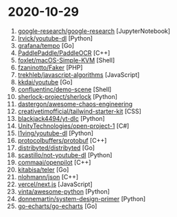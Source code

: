 # 2020-10-29

1. [google-research/google-research](https://github.com/google-research/google-research "Google Research") [JupyterNotebook]
2. [lrvick/youtube-dl](https://github.com/lrvick/youtube-dl "RIAA: Please go die in a fire.") [Python]
3. [grafana/tempo](https://github.com/grafana/tempo "Grafana Tempo is a high volume, minimal dependency trace storage.") [Go]
4. [PaddlePaddle/PaddleOCR](https://github.com/PaddlePaddle/PaddleOCR "Awesome multilingual OCR toolkits based on PaddlePaddle （multilingual recognition: English, Chinese, Korean, Japanese, German, French etc. 3.5M practical ultra lightweight OCR system, support training and deployment among server, mobile, embedded and IoT devices）") [C++]
5. [foxlet/macOS-Simple-KVM](https://github.com/foxlet/macOS-Simple-KVM "Tools to set up a quick macOS VM in QEMU, accelerated by KVM.") [Shell]
6. [fzaninotto/Faker](https://github.com/fzaninotto/Faker "Faker is a PHP library that generates fake data for you") [PHP]
7. [trekhleb/javascript-algorithms](https://github.com/trekhleb/javascript-algorithms "📝 Algorithms and data structures implemented in JavaScript with explanations and links to further readings") [JavaScript]
8. [kkdai/youtube](https://github.com/kkdai/youtube "Download Youtube Video in Golang") [Go]
9. [confluentinc/demo-scene](https://github.com/confluentinc/demo-scene "Scripts and samples to support Confluent Platform talks. May be rough around the edges. For automated tutorials and QA'd code, see https://github.com/confluentinc/examples/") [Shell]
10. [sherlock-project/sherlock](https://github.com/sherlock-project/sherlock "🔎 Hunt down social media accounts by username across social networks") [Python]
11. [dastergon/awesome-chaos-engineering](https://github.com/dastergon/awesome-chaos-engineering "A curated list of Chaos Engineering resources.") 
12. [creativetimofficial/tailwind-starter-kit](https://github.com/creativetimofficial/tailwind-starter-kit "Tailwind Starter Kit a beautiful extension for TailwindCSS, Free and Open Source") [CSS]
13. [blackjack4494/yt-dlc](https://github.com/blackjack4494/yt-dlc "media downloader for various sites.") [Python]
14. [UnityTechnologies/open-project-1](https://github.com/UnityTechnologies/open-project-1 "Unity Open Project #1: Action-adventure") [C#]
15. [l1ving/youtube-dl](https://github.com/l1ving/youtube-dl "A copyright-respecting fork of youtube-dl") [Python]
16. [protocolbuffers/protobuf](https://github.com/protocolbuffers/protobuf "Protocol Buffers - Google's data interchange format") [C++]
17. [distribyted/distribyted](https://github.com/distribyted/distribyted "📂 ➡️ 📺 🎶 🎮 Torrent client with on-demand file downloading as a filesystem.") [Go]
18. [scastillo/not-youtube-dl](https://github.com/scastillo/not-youtube-dl "This is not youtube-dl") [Python]
19. [commaai/openpilot](https://github.com/commaai/openpilot "openpilot is an open source driver assistance system. openpilot performs the functions of Automated Lane Centering and Adaptive Cruise Control for over 85 supported car makes and models.") [C++]
20. [kitabisa/teler](https://github.com/kitabisa/teler "Real-time HTTP Intrusion Detection") [Go]
21. [nlohmann/json](https://github.com/nlohmann/json "JSON for Modern C++") [C++]
22. [vercel/next.js](https://github.com/vercel/next.js "The React Framework") [JavaScript]
23. [vinta/awesome-python](https://github.com/vinta/awesome-python "A curated list of awesome Python frameworks, libraries, software and resources") [Python]
24. [donnemartin/system-design-primer](https://github.com/donnemartin/system-design-primer "Learn how to design large-scale systems. Prep for the system design interview. Includes Anki flashcards.") [Python]
25. [go-echarts/go-echarts](https://github.com/go-echarts/go-echarts "🎨 The adorable charts library for Golang") [Go]
